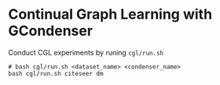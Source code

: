 # Continual Graph Learning with GCondenser

Conduct CGL experiments by runing `cgl/run.sh`
```
# bash cgl/run.sh <dataset_name> <condenser_name>
bash cgl/run.sh citeseer dm 
```